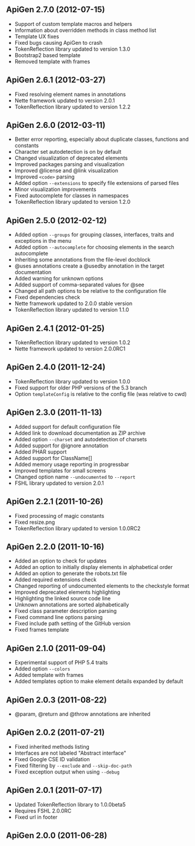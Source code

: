 ## ApiGen 2.7.0 (2012-07-15) ##

* Support of custom template macros and helpers
* Information about overridden methods in class method list
* Template UX fixes
* Fixed bugs causing ApiGen to crash
* TokenReflection library updated to version 1.3.0
* Bootstrap2 based template
* Removed template with frames

## ApiGen 2.6.1 (2012-03-27) ##

* Fixed resolving element names in annotations
* Nette framework updated to version 2.0.1
* TokenReflection library updated to version 1.2.2

## ApiGen 2.6.0 (2012-03-11) ##

* Better error reporting, especially about duplicate classes, functions and constants
* Character set autodetection is on by default
* Changed visualization of deprecated elements
* Improved packages parsing and visualization
* Improved @license and @link visualization
* Improved ```<code>``` parsing
* Added option ```--extensions``` to specify file extensions of parsed files
* Minor visualization improvements
* Fixed autocomplete for classes in namespaces
* TokenReflection library updated to version 1.2.0

## ApiGen 2.5.0 (2012-02-12) ##

* Added option ```--groups``` for grouping classes, interfaces, traits and exceptions in the menu
* Added option ```--autocomplete``` for choosing elements in the search autocomplete
* Inheriting some annotations from the file-level docblock
* @uses annotations create a @usedby annotation in the target documentation
* Added warning for unknown options
* Added support of comma-separated values for @see
* Changed all path options to be relative to the configuration file
* Fixed dependencies check
* Nette framework updated to 2.0.0 stable version
* TokenReflection library updated to version 1.1.0

## ApiGen 2.4.1 (2012-01-25) ##

* TokenReflection library updated to version 1.0.2
* Nette framework updated to version 2.0.0RC1

## ApiGen 2.4.0 (2011-12-24) ##

* TokenReflection library updated to version 1.0.0
* Fixed support for older PHP versions of the 5.3 branch
* Option ```templateConfig``` is relative to the config file (was relative to cwd)

## ApiGen 2.3.0 (2011-11-13) ##

* Added support for default configuration file
* Added link to download documentation as ZIP archive
* Added option ```--charset``` and autodetection of charsets
* Added support for @ignore annotation
* Added PHAR support
* Added support for ClassName[]
* Added memory usage reporting in progressbar
* Improved templates for small screens
* Changed option name ```--undocumented``` to ```--report```
* FSHL library updated to version 2.0.1

## ApiGen 2.2.1 (2011-10-26) ##

* Fixed processing of magic constants
* Fixed resize.png
* TokenReflection library updated to version 1.0.0RC2

## ApiGen 2.2.0 (2011-10-16) ##

* Added an option to check for updates
* Added an option to initially display elements in alphabetical order
* Added an option to generate the robots.txt file
* Added required extensions check
* Changed reporting of undocumented elements to the checkstyle format
* Improved deprecated elements highlighting
* Highlighting the linked source code line
* Unknown annotations are sorted alphabetically
* Fixed class parameter description parsing
* Fixed command line options parsing
* Fixed include path setting of the GitHub version
* Fixed frames template

## ApiGen 2.1.0 (2011-09-04) ##

* Experimental support of PHP 5.4 traits
* Added option ```--colors```
* Added template with frames
* Added templates option to make element details expanded by default

## ApiGen 2.0.3 (2011-08-22) ##

* @param, @return and @throw annotations are inherited

## ApiGen 2.0.2 (2011-07-21) ##

* Fixed inherited methods listing
* Interfaces are not labeled "Abstract interface"
* Fixed Google CSE ID validation
* Fixed filtering by ```--exclude``` and ```--skip-doc-path```
* Fixed exception output when using ```--debug```

## ApiGen 2.0.1 (2011-07-17) ##

* Updated TokenReflection library to 1.0.0beta5
* Requires FSHL 2.0.0RC
* Fixed url in footer

## ApiGen 2.0.0 (2011-06-28) ##
